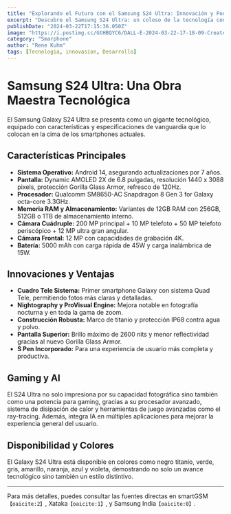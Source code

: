 ```yaml
---
title: "Explorando el Futuro con el Samsung S24 Ultra: Innovación y Poder en Tus Manos"
excerpt: "Descubre el Samsung S24 Ultra: un coloso de la tecnología con cámara cuádruple avanzada, pantalla AMOLED inmersiva y rendimiento excepcional diseñado para revolucionar tu experiencia móvil."
publishDate: "2024-03-22T17:15:36.050Z"
image: "https://i.postimg.cc/GtHBQYC6/DALL-E-2024-03-22-17-18-09-Create-an-image-of-the-Samsung-S24-Ultra-showcasing-its-sleek-design-w.webp"
category: "Smarphone"
author: "Rene Kuhm"
tags: [Tecnologia, innovasion, Desarrollo]
---
```

# Samsung S24 Ultra: Una Obra Maestra Tecnológica

El Samsung Galaxy S24 Ultra se presenta como un gigante tecnológico, equipado con características y especificaciones de vanguardia que lo colocan en la cima de los smartphones actuales. 

## Características Principales

- **Sistema Operativo:** Android 14, asegurando actualizaciones por 7 años.
- **Pantalla:** Dynamic AMOLED 2X de 6.8 pulgadas, resolución 1440 x 3088 pixels, protección Gorilla Glass Armor, refresco de 120Hz.
- **Procesador:** Qualcomm SM8650-AC Snapdragon 8 Gen 3 for Galaxy octa-core 3.3GHz.
- **Memoria RAM y Almacenamiento:** Variantes de 12GB RAM con 256GB, 512GB o 1TB de almacenamiento interno.
- **Cámara Cuádruple:** 200 MP principal + 10 MP telefoto + 50 MP telefoto periscópico + 12 MP ultra gran angular.
- **Cámara Frontal:** 12 MP con capacidades de grabación 4K.
- **Batería:** 5000 mAh con carga rápida de 45W y carga inalámbrica de 15W.

## Innovaciones y Ventajas

- **Cuadro Tele Sistema:** Primer smartphone Galaxy con sistema Quad Tele, permitiendo fotos más claras y detalladas.
- **Nightography y ProVisual Engine:** Mejora notable en fotografía nocturna y en toda la gama de zoom.
- **Construcción Robusta:** Marco de titanio y protección IP68 contra agua y polvo.
- **Pantalla Superior:** Brillo máximo de 2600 nits y menor reflectividad gracias al nuevo Gorilla Glass Armor.
- **S Pen Incorporado:** Para una experiencia de usuario más completa y productiva.

## Gaming y AI

El S24 Ultra no solo impresiona por su capacidad fotográfica sino también como una potencia para gaming, gracias a su procesador avanzado, sistema de disipación de calor y herramientas de juego avanzadas como el ray-tracing. Además, integra IA en múltiples aplicaciones para mejorar la experiencia general del usuario.

## Disponibilidad y Colores

El Galaxy S24 Ultra está disponible en colores como negro titanio, verde, gris, amarillo, naranja, azul y violeta, demostrando no solo un avance tecnológico sino también un estilo distintivo.

---

Para más detalles, puedes consultar las fuentes directas en smartGSM&#8203;``【oaicite:2】``&#8203;, Xataka&#8203;``【oaicite:1】``&#8203;, y Samsung India&#8203;``【oaicite:0】``&#8203;.
